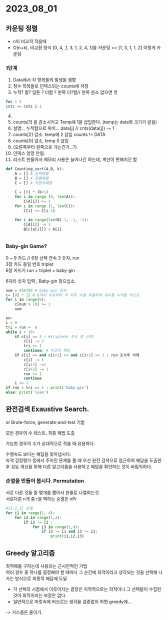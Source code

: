 # 2023_08_01

## 카운팅 정렬
- n이 비교적 작을때
- O(n+k), 비교환 방식
[0, 4, ,1, 3, 1, 2, 4, 1]을 카운팅
=> [1, 3, 1, 1, 2] 이렇게 카운팅
### 1단계
1. Data에서 각 항목들의 발생을 셈함
2. 정수 학목들로 인덱스되는 counts에 저장 
3. 누적? 합? 암튼 ? 더함 ? 왼쪽 더?함// 왼쪽 원소 없으면 컷
 ```py
for 1 4
cnts += cnts i-1
```
4.
5. counts[1] 을 감소시키고 Temp에 1을 삽입한다. (temp는 data와 크기가 같음)
5. 설명...  누적합으로 위치... data[j] // cnts(data[j]) -= 1 
6. counts[2] 감소. temp에 2 삽입
counts != DATA
7. counts[0] 감소, temp 0 삽입
8. (오른쪽부터 왼쪽으로 가는건가...?)
9. 인덱스 엉망 안됨.
10. 리스트 만들어서 메모리 사용은 늘어나긴 하는데, 계산이 편해지긴 함
```py
def Counting_sort(A,B, k):
    A = [] # 입력배열
    B = [] # 정렬배열
    C = [] # 카운트배열
    
    C = [0] * (k+1)
    for i in range (0, len(A)):
        C[A[i]] += 1
    for i in range (1, len(C)):
        C[i] += C[i-1]

    for i in range(len(B)-1, -1, -1):
        C[A[i]] -= 1
        B[c[a[i]]] = A[i]



```

### Baby-gin Game? 
0 ~ 9 카드 // 6장 선택 
연속 3 숫자, run  
3장 카드 동일 번호 triplet  
6장 카드가 run + triplet = baby-gin

6자리 숫자 입력 , Baby-gin 찾으십쇼.

```py
num = 456789 # baby-gin 검사 
c= [0] * 12 # 6자리 수로부터 각 자리 수를 추출하여 개수를 누적할 리스트
for i in range(6):
    c[num % 10] += 1
    num 

ex>
i = 0 
tri = run =  0
while i < 10:
    if c[i] >= 3 : #triplete 조사 후 삭제!
        c[i] -= 3
        tri += 1
        continue; # 이곳의 핵심
    if c[i] >= and c[i+1] >= and c[i+2] >= 1 : run 조사후 삭제 
        c[i] -= 1
        c[i+1] -=1
        c[i+2] -= 1
        run += 1
        continue
    i += 1
if run + tri == 2 : print('baby-gin')
else: print('lose')
```


## 완전검색 Exaustive Search.

or Brute-force, generate-and-test 기법

모든 경우의 수 테스트, 최종 해법 도출

가능한 경우의 수가 상대적으로 작을 때 유용하다.
  
수행속도 보다는 해답을 찾아냅시다.  
자격 검정평가 등에서 주어진 문제를 풀 때 우선 완전 검색으로 접근하여 해답을 도출한 후 성능 개선을 위해 다른 알고리즘을 사용하고 해답을 확인하는 것이 바람직하다. 

### 순열을 만들어 봅시다.  Permutation
 
서로 다른 것들 중 몇개를 뽑아서 한줄로 나열하는것  
서로다른 n개 중 r을 택하는 순열은 nPr
```py
#{1,2,3} 순열
for i1 in range(1, 4):
    for i2 in range(1,4):
        if i2 != i1 : 
            for i3 in range(1,4):
                if i3 != i1 and i3 != i2:
                    print(i1,i2,i3)

```
## Greedy 알고리즘
최적해를 구하는데 사용되는 근시안적인 기법  
여러 경우 중 하나를 결정해야 할 때마다 그 순간에 최적이라고 생각되는 것을 선택해 나가는 방식으로 최종적 해답에 도달

- 각 선택의 시점에서 이루어지는 결정은 지역적으로는 최적이나 그 선택들이 수집된 것이 최적이라는 보장은 없다.
-  일반적으로 머릿속에 떠오르는 생각을 검증없이 하면 greedy에...

-> 거스름돈 줄이기. 
